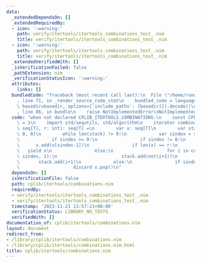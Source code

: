 ```yaml
---
data:
  _extendedDependsOn: []
  _extendedRequiredBy:
  - icon: ':warning:'
    path: verify/itertools/itertools_combinations_test_.nim
    title: verify/itertools/itertools_combinations_test_.nim
  - icon: ':warning:'
    path: verify/itertools/itertools_combinations_test_.nim
    title: verify/itertools/itertools_combinations_test_.nim
  _extendedVerifiedWith: []
  _isVerificationFailed: false
  _pathExtension: nim
  _verificationStatusIcon: ':warning:'
  attributes:
    links: []
  bundledCode: "Traceback (most recent call last):\n  File \"/home/runner/.local/lib/python3.10/site-packages/onlinejudge_verify/documentation/build.py\"\
    , line 71, in _render_source_code_stat\n    bundled_code = language.bundle(stat.path,\
    \ basedir=basedir, options={'include_paths': [basedir]}).decode()\n  File \"/home/runner/.local/lib/python3.10/site-packages/onlinejudge_verify/languages/nim.py\"\
    , line 86, in bundle\n    raise NotImplementedError\nNotImplementedError\n"
  code: "when not declared CPLIB_ITERTOOLS_COMBINATIONS:\n    const CPLIB_ITERTOOLS_COMBINATIONS*\
    \ = 1\n    import std/sequtils, std/algorithm\n    iterator combinations*[T](v:\
    \ seq[T], r: int): seq[T] =\n        var x: seq[T]\n        var stack = @[not\
    \ 0, 0]\n        while len(stack) != 0:\n            var sindex = stack.pop()\n\
    \            if sindex >= 0:\n                if sindex != 0:\n              \
    \      x.add(v[sindex-1])\n                if len(x) == r:\n                 \
    \   yield x\n                else:\n                    for i in countdown(len(v)-(r-len(x)),\
    \ sindex, 1):\n                        stack.add(not(i+1))\n                 \
    \       stack.add(i+1)\n            else:\n                if sindex != -1:\n\
    \                    discard x.pop()\n"
  dependsOn: []
  isVerificationFile: false
  path: cplib/itertools/combinations.nim
  requiredBy:
  - verify/itertools/itertools_combinations_test_.nim
  - verify/itertools/itertools_combinations_test_.nim
  timestamp: '2023-11-21 13:57:21+00:00'
  verificationStatus: LIBRARY_NO_TESTS
  verifiedWith: []
documentation_of: cplib/itertools/combinations.nim
layout: document
redirect_from:
- /library/cplib/itertools/combinations.nim
- /library/cplib/itertools/combinations.nim.html
title: cplib/itertools/combinations.nim
---
```

